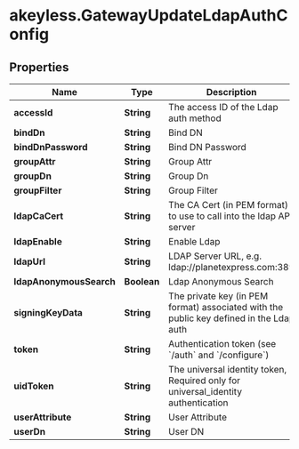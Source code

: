 # akeyless.GatewayUpdateLdapAuthConfig

## Properties

Name | Type | Description | Notes
------------ | ------------- | ------------- | -------------
**accessId** | **String** | The access ID of the Ldap auth method | [optional] 
**bindDn** | **String** | Bind DN | [optional] 
**bindDnPassword** | **String** | Bind DN Password | [optional] 
**groupAttr** | **String** | Group Attr | [optional] 
**groupDn** | **String** | Group Dn | [optional] 
**groupFilter** | **String** | Group Filter | [optional] 
**ldapCaCert** | **String** | The CA Cert (in PEM format) to use to call into the ldap API server | [optional] 
**ldapEnable** | **String** | Enable Ldap | [optional] 
**ldapUrl** | **String** | LDAP Server URL, e.g. ldap://planetexpress.com:389 | [optional] 
**ldapAnonymousSearch** | **Boolean** | Ldap Anonymous Search | [optional] 
**signingKeyData** | **String** | The private key (in PEM format) associated with the public key defined in the Ldap auth | [optional] 
**token** | **String** | Authentication token (see &#x60;/auth&#x60; and &#x60;/configure&#x60;) | [optional] 
**uidToken** | **String** | The universal identity token, Required only for universal_identity authentication | [optional] 
**userAttribute** | **String** | User Attribute | [optional] 
**userDn** | **String** | User DN | [optional] 


